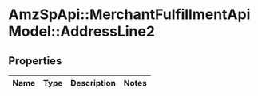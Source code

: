 # AmzSpApi::MerchantFulfillmentApiModel::AddressLine2

## Properties
Name | Type | Description | Notes
------------ | ------------- | ------------- | -------------


